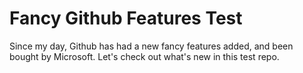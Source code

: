# Fancy Github Features Test
Since my day, Github has had a new fancy features added, and been bought by Microsoft. Let's check out what's new in this test repo.
